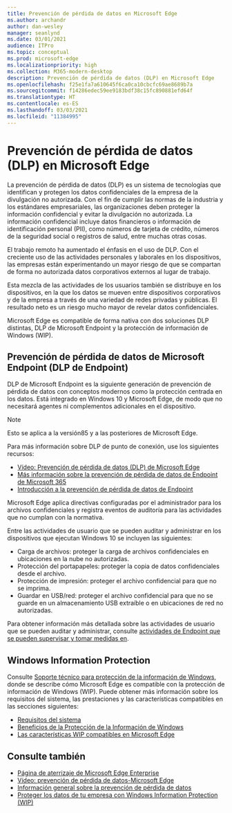 ```yaml
---
title: Prevención de pérdida de datos en Microsoft Edge
ms.author: archandr
author: dan-wesley
manager: seanlynd
ms.date: 03/01/2021
audience: ITPro
ms.topic: conceptual
ms.prod: microsoft-edge
ms.localizationpriority: high
ms.collection: M365-modern-desktop
description: Prevención de pérdida de datos (DLP) en Microsoft Edge
ms.openlocfilehash: f25e1fa7a610645f6ca0ca10cbcfc69ae8689b7a
ms.sourcegitcommit: f14286edec59ee9183bdf38c15fc890881efd64f
ms.translationtype: HT
ms.contentlocale: es-ES
ms.lasthandoff: 03/03/2021
ms.locfileid: "11384995"
---
```

# <a name="data-loss-prevention-dlp-in-microsoft-edge"></a>Prevención de pérdida de datos (DLP) en Microsoft Edge

La prevención de pérdida de datos (DLP) es un sistema de tecnologías que identifican y protegen los datos confidenciales de la empresa de la divulgación no autorizada. Con el fin de cumplir las normas de la industria y los estándares empresariales, las organizaciones deben proteger la información confidencial y evitar la divulgación no autorizada. La información confidencial incluye datos financieros o información de identificación personal (PII), como números de tarjeta de crédito, números de la seguridad social o registros de salud, entre muchas otras cosas.

El trabajo remoto ha aumentado el énfasis en el uso de DLP. Con el creciente uso de las actividades personales y laborales en los dispositivos, las empresas están experimentando un mayor riesgo de que se compartan de forma no autorizada datos corporativos externos al lugar de trabajo.

Esta mezcla de las actividades de los usuarios también se distribuye en los dispositivos, en la que los datos se mueven entre dispositivos corporativos y de la empresa a través de una variedad de redes privadas y públicas. El resultado neto es un riesgo mucho mayor de revelar datos confidenciales.

Microsoft Edge es compatible de forma nativa con dos soluciones DLP distintas, DLP de Microsoft Endpoint y la protección de información de Windows (WIP).

## <a name="microsoft-endpoint-data-loss-prevention-endpoint-dlp"></a>Prevención de pérdida de datos de Microsoft Endpoint (DLP de Endpoint)

DLP de Microsoft Endpoint es la siguiente generación de prevención de pérdida de datos con conceptos modernos como la protección centrada en los datos. Está integrado en Windows 10 y Microsoft Edge, de modo que no necesitará agentes ni complementos adicionales en el dispositivo.

> [!NOTE]
> Esto se aplica a la versión85 y a las posteriores de Microsoft Edge.

Para más información sobre DLP de punto de conexión, use los siguientes recursos:

- [Vídeo: Prevención de pérdida de datos (DLP) de Microsoft Edge](microsoft-edge-video-security-dlp.md)
- [Más información sobre la prevención de pérdida de datos de Endpoint de Microsoft 365](https://docs.microsoft.com/microsoft-365/compliance/endpoint-dlp-learn-about?view=o365-worldwide&preserve-view=true)
- [Introducción a la prevención de pérdida de datos de Endpoint](https://docs.microsoft.com/microsoft-365/compliance/endpoint-dlp-getting-started?view=o365-worldwide&preserve-view=true)

Microsoft Edge aplica directivas configuradas por el administrador para los archivos confidenciales y registra eventos de auditoría para las actividades que no cumplan con la normativa.

Entre las actividades de usuario que se pueden auditar y administrar en los dispositivos que ejecutan Windows 10 se incluyen las siguientes:

- Carga de archivos: proteger la carga de archivos confidenciales en ubicaciones en la nube no autorizadas. <!-- The next 3 screenshots show a sequence where a user tries to drop a sensitive data file on to their local storage.-->
- Protección del portapapeles: proteger la copia de datos confidenciales desde el archivo.
- Protección de impresión: proteger el archivo confidencial para que no se imprima.
- Guardar en USB/red: proteger el archivo confidencial para que no se guarde en un almacenamiento USB extraíble o en ubicaciones de red no autorizadas.

Para obtener información más detallada sobre las actividades de usuario que se pueden auditar y administrar, consulte [actividades de Endpoint que se pueden supervisar y tomar medidas en](https://docs.microsoft.com/microsoft-365/compliance/endpoint-dlp-learn-about?view=o365-worldwide#endpoint-activities-you-can-monitor-and-take-action-on&preserve-view=true).

## <a name="windows-information-protection"></a>Windows Information Protection

Consulte [Soporte técnico para protección de la información de Windows](https://docs.microsoft.com/deployedge/microsoft-edge-security-windows-information-protection), donde se describe cómo Microsoft Edge es compatible con la protección de información de Windows (WIP). Puede obtener más información sobre los requisitos del sistema, las prestaciones y las características compatibles en las secciones siguientes:

- [Requisitos del sistema](https://docs.microsoft.com/deployedge/microsoft-edge-security-windows-information-protection#system-requirements)
- [Beneficios de la Protección de la Información de Windows](https://docs.microsoft.com/deployedge/microsoft-edge-security-windows-information-protection#windows-information-protection-benefits)
- [Las características WIP compatibles en Microsoft Edge](https://docs.microsoft.com/DeployEdge/microsoft-edge-security-windows-information-protection#wip-features-supported-in-microsoft-edge)

## <a name="see-also"></a>Consulte también

- [Página de aterrizaje de Microsoft Edge Enterprise](https://aka.ms/EdgeEnterprise)
- [Vídeo: prevención de pérdida de datos-Microsoft Edge](https://www.youtube.com/watch?v=dLD04U9eTqg)
- [Información general sobre la prevención de pérdida de datos](https://docs.microsoft.com/microsoft-365/compliance/data-loss-prevention-policies?view=o365-worldwide&preserve-view=true)
- [Proteger los datos de tu empresa con Windows Information Protection (WIP)](https://docs.microsoft.com/windows/security/information-protection/windows-information-protection/protect-enterprise-data-using-wip)
